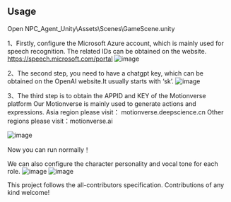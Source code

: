 ## Usage

Open NPC_Agent_Unity\Assets\Scenes\GameScene.unity

1、Firstly, configure the Microsoft Azure account, which is mainly used for speech recognition.
The related IDs can be obtained on the website.  https://speech.microsoft.com/portal
![image](https://github.com/Motionverse/NPC_Agent_Unity/assets/109574037/c33884a2-d2e8-40f0-9618-2d8112b3913f)

2、The second step, you need to have a chatgpt key, which can be obtained on the OpenAI website.It usually starts with ‘sk’.
![image](https://github.com/Motionverse/NPC_Agent_Unity/assets/109574037/e3618613-b3cf-48ee-a383-b3872a13f033)

3、The third step is to obtain the APPID and KEY of the Motionverse platform 
Our Motionverse is mainly used to generate actions and expressions.
Asia region please visit： motionverse.deepscience.cn
Other regions please visit：motionverse.ai


![image](https://github.com/Motionverse/NPC_Agent_Unity/assets/109574037/39868509-f432-4dfc-9589-f517a8cf6257)

Now you can run normally！

We can also configure the character personality and vocal tone for each role.
![image](https://github.com/Motionverse/NPC_Agent_Unity/assets/109574037/8509bf2a-bf99-416e-9ba4-d66c36c46aa0)
![image](https://github.com/Motionverse/NPC_Agent_Unity/assets/109574037/f1b3c65b-130d-4f1a-ace6-d07cdf09dcad)



This project follows the all-contributors specification. Contributions of any kind welcome!
